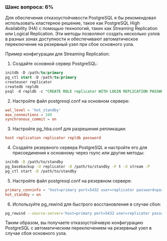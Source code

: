 ### Шанс вопроса: 6%

Для обеспечения отказоустойчивости PostgreSQL я бы рекомендовал использовать кластерное решение, такое как PostgreSQL High Availability (HA) с помощью технологий, таких как Streaming Replication или Logical Replication. Эти методы позволяют создать несколько узлов в разных зонах доступности и обеспечивают автоматическое переключение на резервный узел при сбое основного узла.

Пример конфигурации для Streaming Replication:
1. Создайте основной сервер PostgreSQL:
```sql
initdb -D /path/to/primary
pg_ctl start -D /path/to/primary
createuser replicator
createdb repldb
psql -d repldb -c "CREATE ROLE replicator WITH LOGIN REPLICATION PASSWORD 'password';"
```
2. Настройте файл postgresql.conf на основном сервере:
```conf
wal_level = 'hot_standby'
max_connections = 100
synchronous_commit = on
```
3. Настройте pg_hba.conf для разрешения репликации:
```conf
host replication replicator repldb password
```
4. Создайте резервного сервера PostgreSQL и настройте его для присоединения к основному через rsync или другие методы:
```sh
initdb -D /path/to/standby
pg_basebackup -U replicator -D /path/to/standby -F t -X stream -P
pg_ctl start -D /path/to/standby
```
5. Настройте файл postgresql.conf на резервном сервере:
```conf
primary_conninfo = 'host=primary port=5432 user=replicator password=password'
hot_standby = on
```
6. Используйте pg_rewind для быстрого восстановления в случае сбоя:
```sh
pg_rewind --source-server='host=primary port=5432 user=replicator password=password' /path/to/standby
```
Таким образом, вы получаете отказоустойчивую конфигурацию PostgreSQL с автоматическим переключением на резервный узел в случае сбоя основного узла.